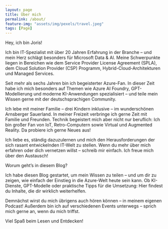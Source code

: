 ```yaml
---
layout: page
title: Über mich
permalink: /about/
feature-img: "assets/img/pexels/travel.jpeg"
tags: [Page]
---
```


Hey, ich bin Joris!

Ich bin IT-Spezialist mit über 20 Jahren Erfahrung in der Branche – und mein Herz schlägt besonders für Microsoft Data & AI. Meine Schwerpunkte liegen in Bereichen wie dem Service Provider License Agreement (SPLA), dem Cloud Solution Provider (CSP) Programm, Hybrid-Cloud-Architekturen und Managed Services.

Seit mehr als sechs Jahren bin ich begeisterter Azure-Fan. In dieser Zeit habe ich mich besonders auf Themen wie Azure AI Foundry, GPT-Modellierung und moderne KI-Anwendungen spezialisiert – und teile mein Wissen gerne mit der deutschsprachigen Community.

Ich lebe mit meiner Familie – drei Kindern inklusive – im wunderschönen Arnsberger Sauerland. In meiner Freizeit verbringe ich gerne Zeit mit Familie und Freunden. Technik begeistert mich aber nicht nur beruflich: Ich bin großer Fan von IoT, Retro-Computern sowie Virtual und Augmented Reality. Da probiere ich gerne Neues aus!

Ich liebe es, ständig dazuzulernen und mich den Herausforderungen der sich rasant entwickelnden IT-Welt zu stellen. Wenn du mehr über mich erfahren oder dich vernetzen willst – schreib mir einfach. Ich freue mich über den Austausch!

Worum geht’s in diesem Blog?

Ich habe diesen Blog gestartet, um mein Wissen zu teilen – und um dir zu zeigen, wie einfach der Einstieg in die Azure-Welt heute sein kann. Ob KI-Dienste, GPT-Modelle oder praktische Tipps für die Umsetzung: Hier findest du Inhalte, die dir wirklich weiterhelfen.

Demnächst wirst du mich übrigens auch hören können – in meinem eigenen Podcast! Außerdem bin ich auf verschiedenen Events unterwegs – sprich mich gerne an, wenn du mich triffst.

Viel Spaß beim Lesen und Entdecken!
 

